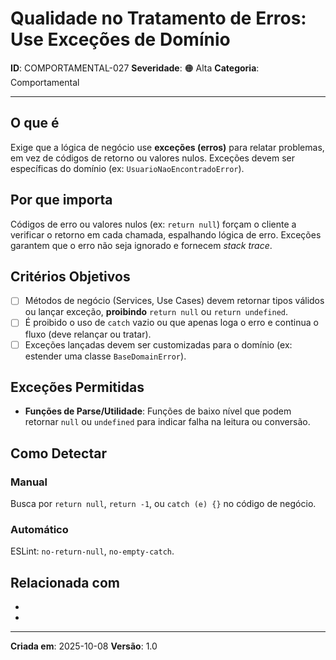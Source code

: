 # Qualidade no Tratamento de Erros: Use Exceções de Domínio

**ID**: COMPORTAMENTAL-027
**Severidade**: 🟠 Alta
**Categoria**: Comportamental

---

## O que é

Exige que a lógica de negócio use **exceções (erros)** para relatar problemas, em vez de códigos de retorno ou valores nulos. Exceções devem ser específicas do domínio (ex: `UsuarioNaoEncontradoError`).

## Por que importa

Códigos de erro ou valores nulos (ex: `return null`) forçam o cliente a verificar o retorno em cada chamada, espalhando lógica de erro. Exceções garantem que o erro não seja ignorado e fornecem *stack trace*.

## Critérios Objetivos

- [ ] Métodos de negócio (Services, Use Cases) devem retornar tipos válidos ou lançar exceção, **proibindo** `return null` ou `return undefined`.
- [ ] É proibido o uso de `catch` vazio ou que apenas loga o erro e continua o fluxo (deve relançar ou tratar).
- [ ] Exceções lançadas devem ser customizadas para o domínio (ex: estender uma classe `BaseDomainError`).

## Exceções Permitidas

- **Funções de Parse/Utilidade**: Funções de baixo nível que podem retornar `null` ou `undefined` para indicar falha na leitura ou conversão.

## Como Detectar

### Manual

Busca por `return null`, `return -1`, ou `catch (e) {}` no código de negócio.

### Automático

ESLint: `no-return-null`, `no-empty-catch`.

## Relacionada com

- [COMPORTAMENTAL-002]: complementa (Proibição da Cláusula ELSE)
- [ESTRUTURAL-022]: reforça (Simplicidade no tratamento do fluxo)

---

**Criada em**: 2025-10-08
**Versão**: 1.0
